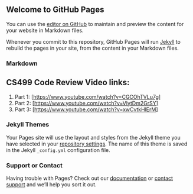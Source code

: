 ## Welcome to GitHub Pages

You can use the [editor on GitHub](https://github.com/emilymccann/emilymccann.github.io/edit/main/index.md) to maintain and preview the content for your website in Markdown files.

Whenever you commit to this repository, GitHub Pages will run [Jekyll](https://jekyllrb.com/) to rebuild the pages in your site, from the content in your Markdown files.



### Markdown

## CS499 Code Review Video links:

1. Part 1: [https://www.youtube.com/watch?v=CGCOhTVLu7g]
2. Part 2: [https://www.youtube.com/watch?v=VlytDm2GrSY]
3. Part 3: [https://www.youtube.com/watch?v=xwCvtkHlErM]

### Jekyll Themes

Your Pages site will use the layout and styles from the Jekyll theme you have selected in your [repository settings](https://github.com/emilymccann/emilymccann.github.io/settings/pages). The name of this theme is saved in the Jekyll `_config.yml` configuration file.

### Support or Contact

Having trouble with Pages? Check out our [documentation](https://docs.github.com/categories/github-pages-basics/) or [contact support](https://support.github.com/contact) and we’ll help you sort it out.
